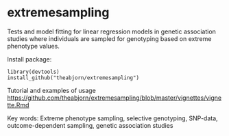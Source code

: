 # extremesampling

Tests and model fitting for linear regression models 
in genetic association studies where individuals are sampled
for genotyping based on extreme phenotype values.

Install package:
```{r,eval=FALSE,warning=FALSE,message=FALSE}
library(devtools)
install_github("theabjorn/extremesampling")
```

Tutorial and examples of usage https://github.com/theabjorn/extremesampling/blob/master/vignettes/vignette.Rmd

Key words: Extreme phenotype sampling, selective genotyping, SNP-data, 
outcome-dependent sampling, genetic association studies

